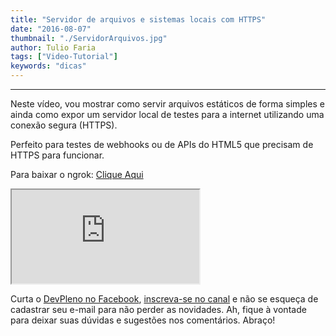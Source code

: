 ```yaml
---
title: "Servidor de arquivos e sistemas locais com HTTPS"
date: "2016-08-07"
thumbnail: "./ServidorArquivos.jpg"
author: Tulio Faria
tags: ["Video-Tutorial"]
keywords: "dicas"
---
```


---
Neste vídeo, vou mostrar como servir arquivos estáticos de forma simples e ainda como expor um servidor local de testes para a internet utilizando uma conexão segura (HTTPS). 

Perfeito para testes de webhooks ou de APIs do HTML5 que precisam de HTTPS para funcionar. 

Para baixar o ngrok: [Clique Aqui](https://ngrok.com) 

<div class="embed-responsive embed-responsive-16by9 mb-4">
  <iframe class="embed-responsive-item" src="https://www.youtube.com/embed/n_hWce2qxN4" allowfullscreen></iframe>
</div>

Curta o [DevPleno no Facebook](https://www.facebook.com/devpleno), [inscreva-se no canal](https://www.youtube.com/devplenocom) e não se esqueça de cadastrar seu e-mail para não perder as novidades. Ah, fique à vontade para deixar suas dúvidas e sugestões nos comentários. Abraço!